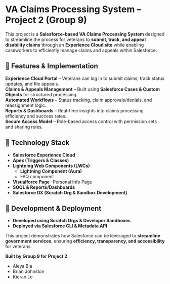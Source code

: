 # **VA Claims Processing System – Project 2 (Group 9)**  

This project is a **Salesforce-based VA Claims Processing System** designed to streamline the process for veterans to **submit, track, and appeal disability claims** through an **Experience Cloud site** while enabling caseworkers to efficiently manage claims and appeals within Salesforce.  

## **🔹 Features & Implementation**  
 **Experience Cloud Portal** – Veterans can log in to submit claims, track status updates, and file appeals.  
 **Claims & Appeals Management** – Built using **Salesforce Cases & Custom Objects** for structured processing.  
 **Automated Workflows** – Status tracking, claim approvals/denials, and reassignment logic.  
 **Reports & Dashboards** – Real-time insights into claims processing efficiency and success rates.  
 **Secure Access Model** – Role-based access control with permission sets and sharing rules.  

## **🔹 Technology Stack**  
- **Salesforce Experience Cloud**  
- **Apex (Triggers & Classes)**  
- **Lightning Web Components (LWCs)**
  - **Lightning Component (Aura)**
  -   FAQ component
- **Visualforce Page**
  -Personal Info Page
- **SOQL & Reports/Dashboards**  
- **Salesforce DX (Scratch Org & Sandbox Development)**  

## **🔹 Development & Deployment**  
- **Developed using Scratch Orgs & Developer Sandboxes**  
- **Deployed via Salesforce CLI & Metadata API**  

This project demonstrates how Salesforce can be leveraged to **streamline government services**, ensuring **efficiency, transparency, and accessibility** for veterans.  

**Built by Group 9 for Project 2**  
- Aleya Bia
- Brian Johnston
- Kieran Le
